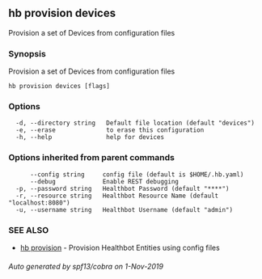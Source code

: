 ## hb provision devices

Provision a set of Devices from configuration files

### Synopsis

Provision a set of Devices from configuration files

```
hb provision devices [flags]
```

### Options

```
  -d, --directory string   Default file location (default "devices")
  -e, --erase              to erase this configuration
  -h, --help               help for devices
```

### Options inherited from parent commands

```
      --config string     config file (default is $HOME/.hb.yaml)
      --debug             Enable REST debugging
  -p, --password string   Healthbot Password (default "****")
  -r, --resource string   Healthbot Resource Name (default "localhost:8080")
  -u, --username string   Healthbot Username (default "admin")
```

### SEE ALSO

* [hb provision](hb_provision.md)	 - Provision Healthbot Entities using config files

###### Auto generated by spf13/cobra on 1-Nov-2019

